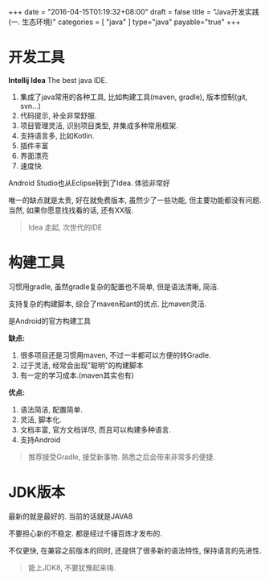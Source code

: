+++
date = "2016-04-15T01:19:32+08:00"
draft = false
title = "Java开发实践(一. 生态环境)"
categories = [ "java" ]
type="java"
payable="true"
+++

# 开发工具

**Intellij Idea** The best java IDE.

1. 集成了java常用的各种工具, 比如构建工具(maven, gradle), 版本控制(git, svn...)
2. 代码提示, 补全非常舒服.
3. 项目管理灵活, 识别项目类型, 并集成多种常用框架.
4. 支持语言多, 比如Kotlin.
5. 插件丰富
6. 界面漂亮
7. 速度快.

Android Studio也从Eclipse转到了Idea. 体验非常好

唯一的缺点就是太贵, 好在就免费版本, 虽然少了一些功能, 但主要功能都没有问题. 当然, 如果你愿意找找看的话, 还有XX版.

> Idea 走起, 次世代的IDE

# 构建工具

习惯用gradle, 虽然gradle复杂的配置也不简单, 但是语法清晰, 简洁.

支持复杂的构建脚本, 综合了maven和ant的优点. 比maven灵活.

是Android的官方构建工具

**缺点:**

1. 很多项目还是习惯用maven, 不过一半都可以方便的转Gradle.  
2. 过于灵活, 经常会出现"聪明"的构建脚本
3. 有一定的学习成本.(maven其实也有)

**优点:**

1. 语法简洁, 配置简单.
2. 灵活, 脚本化.
3. 文档丰富, 官方文档详尽, 而且可以构建多种语言.
4. 支持Android

> 推荐接受Gradle, 接受新事物. 熟悉之后会带来非常多的便捷.

# JDK版本

最新的就是最好的. 当前的话就是JAVA8

不要担心新的不稳定. 都是经过千锤百炼才发布的.

不仅更快, 在兼容之前版本的同时, 还提供了很多新的语法特性, 保持语言的先进性.

> 能上JDK8, 不要犹豫起来嗨.
